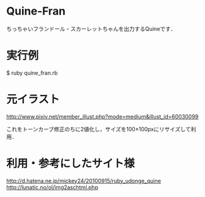 # Quine-Fran
ちっちゃいフランドール・スカーレットちゃんを出力するQuineです．
# 実行例
$ ruby quine_fran.rb
# 元イラスト
http://www.pixiv.net/member_illust.php?mode=medium&illust_id=60030099

これをトーンカーブ修正のちに2値化し，サイズを100×100pxにリサイズして利用．
# 利用・参考にしたサイト様
http://d.hatena.ne.jp/mickey24/20100915/ruby_udonge_quine
http://lunatic.no/ol/img2aschtml.php
